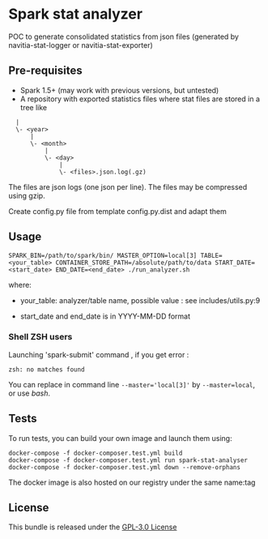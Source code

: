 # Spark stat analyzer

POC to generate consolidated statistics from json files (generated by navitia-stat-logger or navitia-stat-exporter)

## Pre-requisites

* Spark 1.5+ (may work with previous versions, but untested)
* A repository with exported statistics files where stat files are stored in a tree like

```
  |
  \- <year>
      |
      \- <month>
          |
          \- <day>
              |
              \- <files>.json.log(.gz)
```

The files are json logs (one json per line). The files may be compressed using gzip.

Create config.py file from template config.py.dist and adapt them

## Usage

```
SPARK_BIN=/path/to/spark/bin/ MASTER_OPTION=local[3] TABLE=<your_table> CONTAINER_STORE_PATH=/absolute/path/to/data START_DATE=<start_date> END_DATE=<end_date> ./run_analyzer.sh
```

where:
* your_table: analyzer/table name, possible value : see includes/utils.py:9

* start_date and end_date is in YYYY-MM-DD format

### Shell ZSH users

Launching 'spark-submit' command , if you get error :

    zsh: no matches found

You can replace in command line `--master='local[3]'` by `--master=local`, or use *bash*.

## Tests

To run tests, you can build your own image and launch them using:

```
docker-compose -f docker-composer.test.yml build
docker-compose -f docker-composer.test.yml run spark-stat-analyser
docker-compose -f docker-composer.test.yml down --remove-orphans
```

The docker image is also hosted on our registry under the same name:tag

License
-------

This bundle is released under the [GPL-3.0 License](LICENSE)